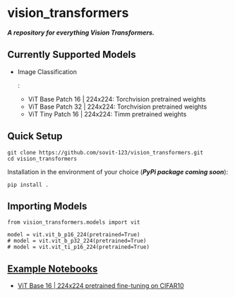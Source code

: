 # vision_transformers

***A repository for everything Vision Transformers.***

## Currently Supported Models

- Image Classification

  :

  - ViT Base Patch 16 | 224x224: Torchvision pretrained weights
  - ViT Base Patch 32 | 224x224: Torchvision pretrained weights
  - ViT Tiny Patch 16 | 224x224: Timm pretrained weights

## Quick Setup

```
git clone https://github.com/sovit-123/vision_transformers.git
cd vision_transformers
```

Installation in the environment of your choice (***PyPi package coming soon***):

```
pip install .
```

## Importing Models

```
from vision_transformers.models import vit

model = vit.vit_b_p16_224(pretrained=True)
# model = vit.vit_b_p32_224(pretrained=True)
# model = vit.vit_ti_p16_224(pretrained=True)
```

## [Example Notebooks](https://github.com/sovit-123/vision_transformers/tree/main/example_notebooks)

- [ViT Base 16 | 224x224 pretrained fine-tuning on CIFAR10](https://github.com/sovit-123/vision_transformers/blob/main/example_notebooks/cifar10_vit_pretrained.ipynb)